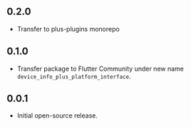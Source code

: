 ## 0.2.0

- Transfer to plus-plugins monorepo

## 0.1.0

- Transfer package to Flutter Community under new name `device_info_plus_platform_interface`.

## 0.0.1

- Initial open-source release.
